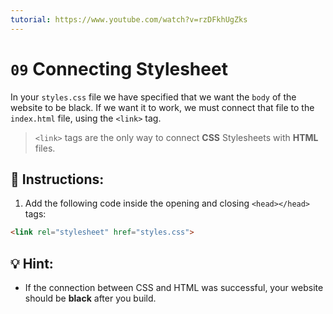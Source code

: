 ```yaml
---
tutorial: https://www.youtube.com/watch?v=rzDFkhUgZks
---
```


# `09` Connecting Stylesheet

In your `styles.css` file we have specified that we want the `body` of the website to be black. If we want it to work, we must connect that file to the `index.html` file, using the `<link>` tag.

> `<link>` tags are the only way to connect **CSS** Stylesheets with **HTML** files.

## 📝 Instructions:

1. Add the following code inside the opening and closing `<head></head>` tags:

```html
<link rel="stylesheet" href="styles.css">
```
## 💡 Hint:

+ If the connection between CSS and HTML was successful, your website should be **black** after you build.
